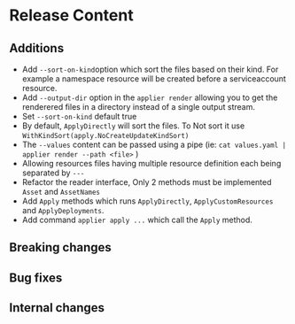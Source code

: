[comment]: # ( Copyright Red Hat )
# Release Content

## Additions
- Add `--sort-on-kind`option which sort the files based on their kind. For example a namespace resource will be created before a serviceaccount resource. 
- Add `--output-dir` option in the `applier render` allowing you to get the renderered files in a directory instead of a single output stream.
- Set `--sort-on-kind` default true
- By default, `ApplyDirectly` will sort the files. To Not sort it use `WithKindSort(apply.NoCreateUpdateKindSort)`
- The `--values` content can be passed using a pipe (ie: `cat values.yaml | applier render --path <file>` )
- Allowing resources files having multiple resource definition each being separated by `---`
- Refactor the reader interface, Only 2 methods must be implemented `Asset` and `AssetNames`
- Add `Apply` methods which runs `ApplyDirectly`, `ApplyCustomResources` and `ApplyDeployments`.
- Add command `applier apply ...` which call the `Apply` method.

## Breaking changes

## Bug fixes

## Internal changes
